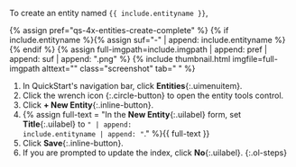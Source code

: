 To create an entity named `{{ include.entityname }}`,

{% assign pref="qs-4x-entities-create-complete" %}
{% if include.entityname %}{% assign suf="-" | append: include.entityname %}{% endif %}
{% assign full-imgpath=include.imgpath | append: pref | append: suf | append: ".png" %}
{% include thumbnail.html imgfile=full-imgpath alttext="" class="screenshot" tab="  " %}

1. In QuickStart's navigation bar, click **Entities**{:.uimenuitem}.
1. Click the wrench icon **<i class='fa fa-wrench'></i>**{:.circle-button} to open the entity tools control.
1. Click **+ New Entity**{:.inline-button}.
1. {% assign full-text = "In the **New Entity**{:.uilabel} form, set **Title**{:.uilabel} to <code>" | append: include.entityname | append: "</code>." %}{{ full-text }}
1. Click **Save**{:.inline-button}.
1. If you are prompted to update the index, click **No**{:.uilabel}.
{:.ol-steps}